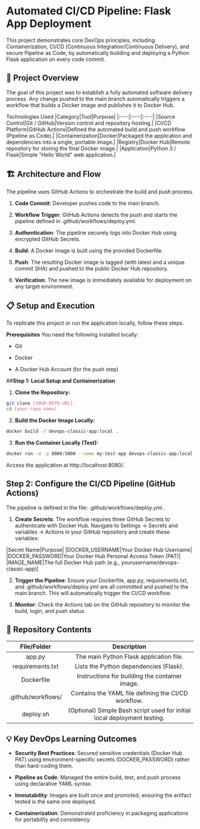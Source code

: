 # **Automated CI/CD Pipeline: Flask App Deployment**

This project demonstrates core DevOps principles, including Containerization, CI/CD (Continuous Integration/Continuous Delivery), and secure Pipeline as Code, by automatically building and deploying a Python Flask application on every code commit.

## 🚀 Project Overview
The goal of this project was to establish a fully automated software delivery process. Any change pushed to the main branch automatically triggers a workflow that builds a Docker image and publishes it to Docker Hub.

Technologies Used
|Category|Tool|Purpose|
|:---:|:---:|:---:|
|Source Control|Git / GitHub|Version control and repository hosting.|
|CI/CD Platform|GitHub Actions|Defined the automated build and push workflow (Pipeline as Code).|
|Containerization|Docker|Packaged the application and dependencies into a single, portable image.|
|Registry|Docker Hub|Remote repository for storing the final Docker image.|
|Application|Python 3 / Flask|Simple "Hello World" web application.|

## 🏗️ Architecture and Flow
The pipeline uses GitHub Actions to orchestrate the build and push process.

1. **Code Commit**: Developer pushes code to the main branch.

2. **Workflow Trigger**: GitHub Actions detects the push and starts the pipeline defined in .github/workflows/deploy.yml.

3. **Authentication**: The pipeline securely logs into Docker Hub using encrypted GitHub Secrets.

4. **Build**: A Docker image is built using the provided Dockerfile.

5. **Push**: The resulting Docker image is tagged (with latest and a unique commit SHA) and pushed to the public Docker Hub repository.

6. **Verification**: The new image is immediately available for deployment on any target environment.

## 📋 Setup and Execution
To replicate this project or run the application locally, follow these steps.

**Prerequisites**
You need the following installed locally:

* Git

* Docker

* A Docker Hub Account (for the push step)

##**Step 1: Local Setup and Containerization**
1. **Clone the Repository:**
```bash
git clone [YOUR-REPO-URL]
cd [your-repo-name]
```

2. **Build the Docker Image Locally:**

```bash
docker build -t devops-classic-app:local .
```

3. **Run the Container Locally (Test):**

```bash
docker run -d -p 8080:5000 --name my-test-app devops-classic-app:local
```

Access the application at http://localhost:8080/.

## **Step 2: Configure the CI/CD Pipeline (GitHub Actions)**
The pipeline is defined in the file: .github/workflows/deploy.yml.

1. **Create Secrets**: The workflow requires three GitHub Secrets to authenticate with Docker Hub. Navigate to Settings → Secrets and variables → Actions in your GitHub repository and create these variables:

|Secret Name|Purpose|
|DOCKER_USERNAME|Your Docker Hub Username|
|DOCKER_PASSWORD|Your Docker Hub Personal Access Token (PAT)|
|IMAGE_NAME|The full Docker Hub path (e.g., yourusername/devops-classic-app)|

2. **Trigger the Pipeline**: Ensure your Dockerfile, app.py, requirements.txt, and .github/workflows/deploy.yml are all committed and pushed to the main branch. This will automatically trigger the CI/CD workflow.

3. **Monitor**: Check the Actions tab on the GitHub repository to monitor the build, login, and push status.

## 📁 Repository Contents
|File/Folder|Description|
|:---:|:---:|
|app.py|The main Python Flask application file.|
|requirements.txt|Lists the Python dependencies (Flask).|
|Dockerfile|Instructions for building the container image.|
|.github/workflows/|Contains the YAML file defining the CI/CD workflow.|
|deploy.sh|(Optional) Simple Bash script used for initial local deployment testing.|

## 💡 Key DevOps Learning Outcomes
* **Security Best Practices**: Secured sensitive credentials (Docker Hub PAT) using environment-specific secrets (DOCKER_PASSWORD) rather than hard-coding them.

* **Pipeline as Code**: Managed the entire build, test, and push process using declarative YAML syntax.

* **Immutability**: Images are built once and promoted, ensuring the artifact tested is the same one deployed.

* **Containerization**: Demonstrated proficiency in packaging applications for portability and consistency.
